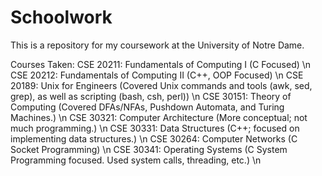 # Schoolwork
This is a repository for my coursework at the University of Notre Dame.


Courses Taken: 
CSE 20211: Fundamentals of Computing I (C Focused) \n
CSE 20212: Fundamentals of Computing II (C++, OOP Focused) \n
CSE 20189: Unix for Engineers (Covered Unix commands and tools (awk, sed, grep), as well as scripting (bash, csh, perl)) \n
CSE 30151: Theory of Computing (Covered DFAs/NFAs, Pushdown Automata, and Turing Machines.) \n
CSE 30321: Computer Architecture (More conceptual; not much programming.) \n
CSE 30331: Data Structures (C++; focused on implementing data structures.) \n
CSE 30264: Computer Networks (C Socket Programming) \n
CSE 30341: Operating Systems (C System Programming focused.  Used system calls, threading, etc.) \n
